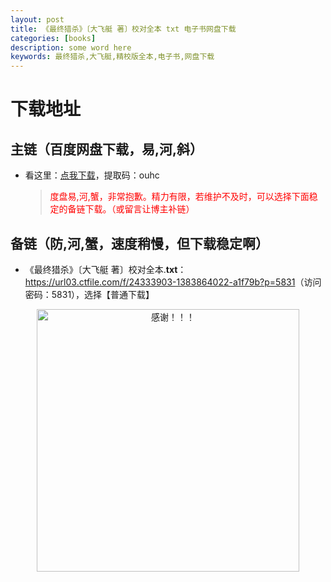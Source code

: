 ```yaml
---
layout: post
title: 《最终猎杀》〔大飞艇 著〕校对全本 txt 电子书网盘下载
categories: [books]
description: some word here
keywords: 最终猎杀,大飞艇,精校版全本,电子书,网盘下载
---
```


# 下载地址

## 主链（百度网盘下载，易,河,斜）

- 看这里：[点我下载](https://pan.baidu.com/s/1iMXUbSbtZQZjDcqDmnWUyw?pwd=ouhc)，提取码：ouhc

  > <p style="color:red" >度盘易,河,蟹，非常抱歉。精力有限，若维护不及时，可以选择下面稳定的备链下载。（或留言让博主补链）</p>

## 备链（防,河,蟹，速度稍慢，但下载稳定啊）

- 《最终猎杀》〔大飞艇 著〕校对全本.**txt**：<https://url03.ctfile.com/f/24333903-1383864022-a1f79b?p=5831>（访问密码：5831），选择【普通下载】

<div align="center"><img src="https://pic.imgdb.cn/item/6707df6bd29ded1a8ce37031.gif" alt="感谢！！！" width="420px" height="auto"/></div>
